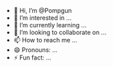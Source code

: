 - 👋 Hi, I’m @Pompgun
- 👀 I’m interested in ...
- 🌱 I’m currently learning ...
- 💞️ I’m looking to collaborate on ...
- 📫 How to reach me ...
- 😄 Pronouns: ...
- ⚡ Fun fact: ...

<!---
Pompgun/Pompgun is a ✨ special ✨ repository because its `README.md` (this file) appears on your GitHub profile.
You can click the Preview link to take a look at your changes.
--->
